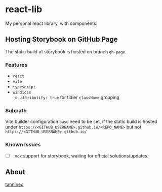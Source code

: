# react-lib

My personal react library, with components.

## Hosting Storybook on GitHub Page

The static build of storybook is hosted on branch `gh-page`.

### Features

- `react`
- `vite`
- `typescript`
- `windicss`
  - `attributify: true` for tidier `className` grouping

### Subpath

Vite builder configuration `base` need to be set, if the static build is hosted under `https://<GITHUB_USERNAME>.github.io/<REPO_NAME>` but not `https://<GITHUB_USERNAME>.github.io/`

### Known Issues

- [ ] `.mdx` support for storybook, waiting for official solutions/updates.

## About

[tannineo](https://github.com/tannineo)
